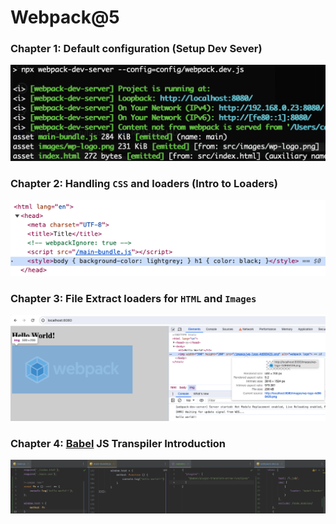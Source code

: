 # Webpack@5

### Chapter 1: Default configuration (Setup Dev Sever)
![wp-dev-server.png](docs%2Fepisode-1%2Fwp-dev-server.png)


### Chapter 2: Handling `CSS` and loaders (Intro to Loaders)
![css-loader-inline.png](docs%2Fepisode-2%2Fcss-loader-inline.png)


### Chapter 3: File Extract loaders for `HTML` and `Images`
![image-with-hash.png](docs%2Fepisode-3%2Fimage-with-hash.png)

### Chapter 4: [Babel](https://babeljs.io/) JS Transpiler Introduction
![babel-js-transpiler.png](docs%2Fepisode-4%2Fbabel-js-transpiler.png)


